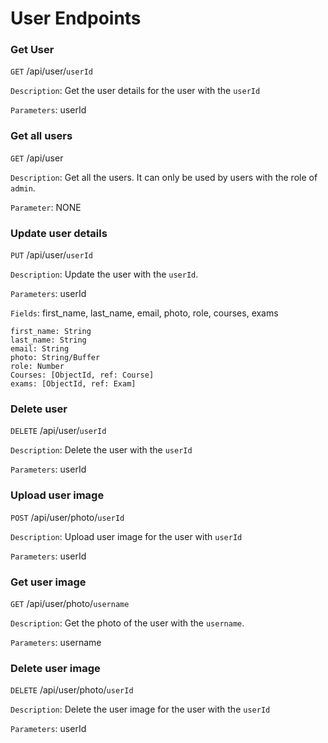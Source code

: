 # User Endpoints

### Get User

`GET` /api/user/`userId`

`Description`: Get the user details for the user with the `userId`

`Parameters`: userId

### Get all users

`GET` /api/user

`Description`: Get all the users. It can only be used by users with the role of `admin`.

`Parameter`: NONE

### Update user details

`PUT` /api/user/`userId`

`Description`: Update the user with the `userId`.

`Parameters`: userId

`Fields`: first_name, last_name, email, photo, role, courses, exams

```
first_name: String
last_name: String
email: String
photo: String/Buffer
role: Number
Courses: [ObjectId, ref: Course]
exams: [ObjectId, ref: Exam]
```

### Delete user

`DELETE` /api/user/`userId`

`Description`: Delete the user with the `userId`

`Parameters`: userId

### Upload user image

`POST` /api/user/photo/`userId`

`Description`: Upload user image for the user with `userId`

`Parameters`: userId

### Get user image

`GET` /api/user/photo/`username`

`Description`: Get the photo of the user with the `username`.

`Parameters`: username

### Delete user image

`DELETE` /api/user/photo/`userId`

`Description`: Delete the user image for the user with the `userId`

`Parameters`: userId
